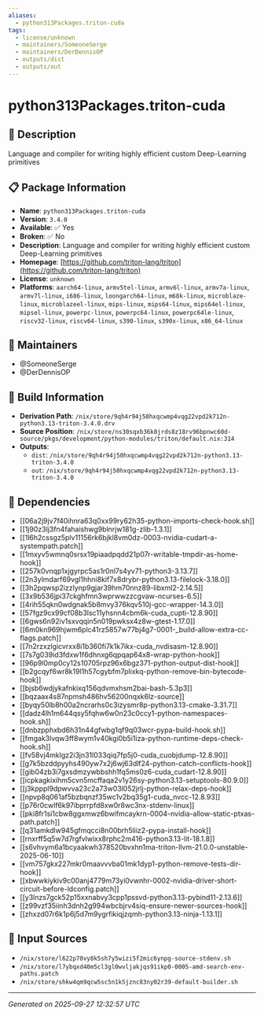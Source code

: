 ```yaml
---
aliases:
  - python313Packages.triton-cuda
tags:
  - license/unknown
  - maintainers/SomeoneSerge
  - maintainers/DerDennisOP
  - outputs/dist
  - outputs/out
---
```


# python313Packages.triton-cuda

## 📝 Description

Language and compiler for writing highly efficient custom Deep-Learning primitives

## 📋 Package Information

- **Name**: `python313Packages.triton-cuda`
- **Version**: `3.4.0`
- **Available**: ✅ Yes
- **Broken**: ✅ No
- **Description**: Language and compiler for writing highly efficient custom Deep-Learning primitives
- **Homepage**: [https://github.com/triton-lang/triton](https://github.com/triton-lang/triton)
- **License**: `unknown`
- **Platforms**: `aarch64-linux`, `armv5tel-linux`, `armv6l-linux`, `armv7a-linux`, `armv7l-linux`, `i686-linux`, `loongarch64-linux`, `m68k-linux`, `microblaze-linux`, `microblazeel-linux`, `mips-linux`, `mips64-linux`, `mips64el-linux`, `mipsel-linux`, `powerpc-linux`, `powerpc64-linux`, `powerpc64le-linux`, `riscv32-linux`, `riscv64-linux`, `s390-linux`, `s390x-linux`, `x86_64-linux`
## 👥 Maintainers

- @SomeoneSerge
- @DerDennisOP


## 🔧 Build Information

- **Derivation Path**: `/nix/store/9qh4r94j50hxqcwmp4vqg22vpd2k712n-python3.13-triton-3.4.0.drv`
- **Source Position**: `/nix/store/ns30sqxb36k8jrds8z18rv96bpnwc60d-source/pkgs/development/python-modules/triton/default.nix:314`
- **Outputs**:
  - `dist`:  `/nix/store/9qh4r94j50hxqcwmp4vqg22vpd2k712n-python3.13-triton-3.4.0`
  - `out`:  `/nix/store/9qh4r94j50hxqcwmp4vqg22vpd2k712n-python3.13-triton-3.4.0`

## 🔗 Dependencies

- [[06a2j9jv7f40ihnra63q0xx99ry62h35-python-imports-check-hook.sh]]
- [[1j90z3lj3fn4fahaishwg9blnrjw181g-zlib-1.3.1]]
- [[1l6h2cssgz5plv11156rk6bjkl8vm0dz-0003-nvidia-cudart-a-systempath.patch]]
- [[1mxyv5wmnq0srsx19piaadpqdd21p07r-writable-tmpdir-as-home-hook]]
- [[257k0vnqp1xjgyrpc5as1r0nl7s4yv71-python3-3.13.7]]
- [[2n3ylmdarf69vgl1hhni8kif7x8drybr-python3.13-filelock-3.18.0]]
- [[3h2pqwsp2izzlynp9gjar39hm70nnz89-libxml2-2.14.5]]
- [[3x9b536jpi37ckghfmn3wprwwzzcgvaw-ncurses-6.5]]
- [[4rih55qkn0wdgnak5b8mvy376kqv510j-gcc-wrapper-14.3.0]]
- [[57fgz9cx99cf08b3lsc11yhsnn4cbm6k-cuda_cupti-12.8.90]]
- [[6gws6n92iv1sxvqqin5n019pwksx4z8w-gtest-1.17.0]]
- [[6m0kn969hjwm6plc41rz5857w77bj4g7-0001-_build-allow-extra-cc-flags.patch]]
- [[7n2rzxzlgicvrxx8i1b360fi7k1k7ikx-cuda_nvdisasm-12.8.90]]
- [[7s7g039id3fdxw1f6dhnxg6qpqap64x8-wrap-python-hook]]
- [[96p9l0mp0cy12s10705rpz96x6bgz371-python-output-dist-hook]]
- [[b2gcqyf6wr8k19l1h57cgybfm7plixkq-python-remove-bin-bytecode-hook]]
- [[bjsb6wdjykafnkixq156qdvmxhsm2bai-bash-5.3p3]]
- [[bqzaax4s87npmsh486hv56200nqxk6lz-source]]
- [[byqy50lb8h00a2ncrarhs0c3izysmr8p-python3.13-cmake-3.31.7]]
- [[dadz4lh1m644qsy5fqhw6w0n23c0ccy1-python-namespaces-hook.sh]]
- [[dnbzpphxbd6h31n44gfwbg1qf9q03wcr-pypa-build-hook.sh]]
- [[fmgak3lvqw3ff8wym1v40kgi0b5i1iza-python-runtime-deps-check-hook.sh]]
- [[fv58vj4mklgz2i3jn31l033qiq7fp5j0-cuda_cuobjdump-12.8.90]]
- [[g7k5bzddpyyhs490yw7x2j6wj63dlf24-python-catch-conflicts-hook]]
- [[gib04zb3i7gxsdmzywbbshh1fq5ms0z6-cuda_cudart-12.8.90]]
- [[icpkagkixihm5cvn5mcffaqa2v1y26sy-python3.13-setuptools-80.9.0]]
- [[j3kpppl9dpwvva23c2a73w03l052jrlj-python-relax-deps-hook]]
- [[npvp8q061af5bzbqnzf35wc1v2bq35g1-cuda_nvcc-12.8.93]]
- [[p76r0cwlf6k97ibprrpfd8xw0r8wc3nx-stdenv-linux]]
- [[pki8fr1si1cbw8ggxmwz6bwifmcaykrn-0004-nvidia-allow-static-ptxas-path.patch]]
- [[q31amkdlw945gfmqcci8n00brh5liiz2-pypa-install-hook]]
- [[rnxrff5q5w7d7rgfvlwixx8rphc2m416-python3.13-lit-18.1.8]]
- [[s6vhvym6a1bcyaakwh378520bvxhn1ma-triton-llvm-21.0.0-unstable-2025-06-10]]
- [[vm757gkx227mkr0maavvvba01mk1dyp1-python-remove-tests-dir-hook]]
- [[xbwwkiykiv9c00anj4779m73yi0vwnhr-0002-nvidia-driver-short-circuit-before-ldconfig.patch]]
- [[y3lnzs7gck52p15xxnabvy3cpp1pssvd-python3.13-pybind11-2.13.6]]
- [[z99vzf35iinh3dnh2g994wbcbjrv4siq-ensure-newer-sources-hook]]
- [[zhxzd07r6k1p6j5d7m9ygrfikiqjzqmh-python3.13-ninja-1.13.1]]

## 📁 Input Sources

- `/nix/store/l622p70vy8k5sh7y5wizi5f2mic6ynpg-source-stdenv.sh`
- `/nix/store/l7ybqxd40m5cl3gl0wvljakjqs91ikp0-0005-amd-search-env-paths.patch`
- `/nix/store/shkw4qm9qcw5sc5n1k5jznc83ny02r39-default-builder.sh`

---
*Generated on 2025-09-27 12:32:57 UTC*
